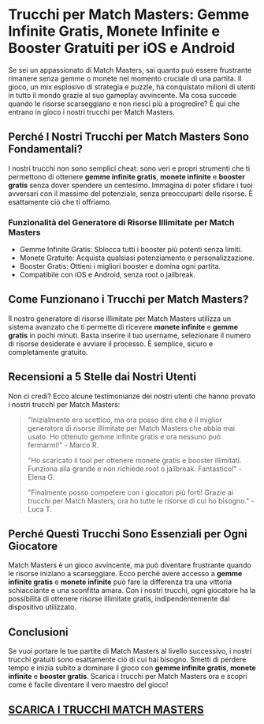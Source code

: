 <h1>Trucchi per Match Masters: Gemme Infinite Gratis, Monete Infinite e Booster Gratuiti per iOS e Android</h1>

<p>Se sei un appassionato di Match Masters, sai quanto può essere frustrante rimanere senza gemme o monete nel momento cruciale di una partita. Il gioco, un mix esplosivo di strategia e puzzle, ha conquistato milioni di utenti in tutto il mondo grazie al suo gameplay avvincente. Ma cosa succede quando le risorse scarseggiano e non riesci più a progredire? È qui che entrano in gioco i nostri trucchi per Match Masters.</p>

<h2>Perché I Nostri Trucchi per Match Masters Sono Fondamentali?</h2>
<p>I nostri trucchi non sono semplici cheat: sono veri e propri strumenti che ti permettono di ottenere <strong>gemme infinite gratis</strong>, <strong>monete infinite</strong> e <strong>booster gratis</strong> senza dover spendere un centesimo. Immagina di poter sfidare i tuoi avversari con il massimo del potenziale, senza preoccuparti delle risorse. È esattamente ciò che ti offriamo.</p>

<h3>Funzionalità del Generatore di Risorse Illimitate per Match Masters</h3>
<ul>
  <li>Gemme Infinite Gratis: Sblocca tutti i booster più potenti senza limiti.</li>
  <li>Monete Gratuite: Acquista qualsiasi potenziamento e personalizzazione.</li>
  <li>Booster Gratis: Ottieni i migliori booster e domina ogni partita.</li>
  <li>Compatibile con iOS e Android, senza root o jailbreak.</li>
</ul>

<h2>Come Funzionano i Trucchi per Match Masters?</h2>
<p>Il nostro generatore di risorse illimitate per Match Masters utilizza un sistema avanzato che ti permette di ricevere <strong>monete infinite</strong> e <strong>gemme gratis</strong> in pochi minuti. Basta inserire il tuo username, selezionare il numero di risorse desiderate e avviare il processo. È semplice, sicuro e completamente gratuito.</p>

<h2>Recensioni a 5 Stelle dai Nostri Utenti</h2>
<p>Non ci credi? Ecco alcune testimonianze dei nostri utenti che hanno provato i nostri trucchi per Match Masters:</p>
<blockquote>
  <p>"Inizialmente ero scettico, ma ora posso dire che è il miglior generatore di risorse illimitate per Match Masters che abbia mai usato. Ho ottenuto gemme infinite gratis e ora nessuno può fermarmi!" - Marco R.</p>
  <p>"Ho scaricato il tool per ottenere monete gratis e booster illimitati. Funziona alla grande e non richiede root o jailbreak. Fantastico!" - Elena G.</p>
  <p>"Finalmente posso competere con i giocatori più forti! Grazie ai trucchi per Match Masters, ora ho tutte le risorse di cui ho bisogno." - Luca T.</p>
</blockquote>

<h2>Perché Questi Trucchi Sono Essenziali per Ogni Giocatore</h2>
<p>Match Masters è un gioco avvincente, ma può diventare frustrante quando le risorse iniziano a scarseggiare. Ecco perché avere accesso a <strong>gemme infinite gratis</strong> e <strong>monete infinite</strong> può fare la differenza tra una vittoria schiacciante e una sconfitta amara. Con i nostri trucchi, ogni giocatore ha la possibilità di ottenere risorse illimitate gratis, indipendentemente dal dispositivo utilizzato.</p>

<h2>Conclusioni</h2>
<p>Se vuoi portare le tue partite di Match Masters al livello successivo, i nostri trucchi gratuiti sono esattamente ciò di cui hai bisogno. Smetti di perdere tempo e inizia subito a dominare il gioco con <strong>gemme infinite gratis</strong>, <strong>monete infinite</strong> e <strong>booster gratis</strong>. Scarica i trucchi per Match Masters ora e scopri come è facile diventare il vero maestro del gioco!</p>

## [SCARICA I TRUCCHI MATCH MASTERS](https://scaricasubitoveloceitagratis.click/scaricadownload.html)
